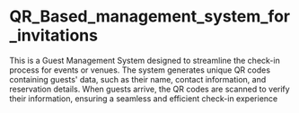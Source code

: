 # QR_Based_management_system_for_invitations
This is a Guest Management System designed to streamline the check-in process for events or venues. The system generates unique QR codes containing guests' data, such as their name, contact information, and reservation details. When guests arrive, the QR codes are scanned to verify their information, ensuring a seamless and efficient check-in experience